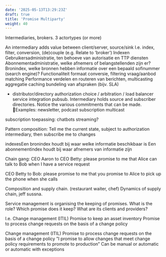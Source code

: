 ```yaml
---
date: '2025-05-13T13:29:23Z'
draft: true
title: 'Promise Multiparty'
weight: 40
---
```


Intermediaries, brokers. 3 actortypes (or more)

An intermediary adds value between client/server, source/sink
I.e. index, filter, conversion, (de)couple
(e.g. Relate to ’broker’)
Indexen
Gebruikersadministratie, ten behoeve van autorisatie en TTP diensten
Abonnementadministratie, welke afnemers of belangstellenden zijn er?
Bronindex, welke bronnen hebben informatie over een bepaald sofinummer (search engine)?
Functionaliteit
formaat conversie, filtering
vraag/aanbod matching
Performance
verdelen en routeren van berichten, multicasting
aggregatie
caching
bundeling van afspraken (bijv. SLA)
- distributor/directory
authorization
choice / arbitration / load balancer
service integration
pubsub. Intermediary holds source and subscriber directories. Notice the various commitments that can be made. Examples: newsletter, podcast subscription
multicast

subscription toepassing: chatbots streaming?

Pattern composition: Tell me the current state, 
subject to authorization intermediary, 
then subscribe me to changes

indexesEen bronindex houdt bij waar welke informatie beschikbaar is
Een abonnementindex houdt bij waar afnemers van informatie zijn

Chain gang: 
CEO Aaron to CEO Betty: please promise to me that Alice can talk to Bob when I have a service request

CEO Betty to Bob: please promise to me that you promise to Alice to pick up the phone when she calls


Composition and supply chain. (restaurant waiter, chef)
Dynamics of supply chain, jeff sussna.

Service management is organising the keeping of promises.
What is the role?
Which promise does it keep?
What are its clients and providers?

I.e. Change management (ITIL)
Promise to keep an asset inventory
Promise to process change requests on the basis of a change policy

Change management (ITIL)
Promise to process change requests on the basis of a change policy
”I promise to allow changes that meet change policy requirements to promote to production”
Can be manual or automatic or automatic with exceptions

